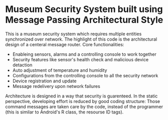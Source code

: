# Museum Security System built using Message Passing Architectural Style

This is a museum security system which requires multiple entities synchronized over network. The highlight of this code is the architectural design of a centeral message router. Core functionalities:

- Enableing sensors, alarms and a controlling console to work together
- Security features like sensor's health check and malicious device detaction
- Auto adjustment of temperature and humidity
- Configurations from the controlling console to all the security network
- Device registration and update
- Message redelivery upon network failures

Architecture is designed in a way that security is guarenteed. In the static perspective, developing effort is reduced by good coding structure: Those command messages are taken care by the code, instead of the programmer (this is similar to Android's R class, the resourse ID tags).
